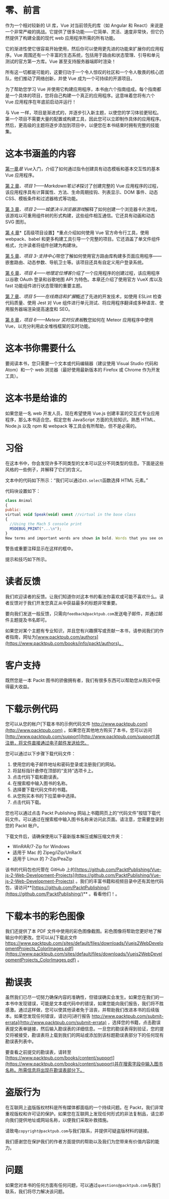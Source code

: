# 零、前言

作为一个相对较新的 UI 库，Vue 对当前领先的库（如 Angular 和 React）来说是一个非常严峻的挑战。它提供了很多功能——它简单、灵活、速度非常快，但它仍然提供了构建全面的现代 web 应用程序所需的所有功能。

它的渐进性使它很容易开始使用，然后你可以使用更先进的功能来扩展你的应用程序。Vue 周围还有一个丰富的生态系统，包括用于路由和状态管理、引导和单元测试的官方第一方库。Vue 甚至支持服务器端即时渲染！

所有这一切都是可能的，这要归功于一个令人惊叹的社区和一个令人敬畏的核心团队，他们推动了网络创新，并使 Vue 成为一个可持续的开源项目。

为了帮助您学习 Vue 并使用它构建应用程序，本书由六个指南组成。每个指南都是一个具体的项目，您将自己构建一个真正的应用程序。这意味着您将有六个 Vue 应用程序在年底前启动并运行！

与 Vue 一样，项目是渐进式的，并逐步引入新主题，以使您的学习体验更轻松。第一个项目不需要大量的配置或构建工具，因此您可以立即制作具体的应用程序。然后，更高级的主题将逐步添加到项目中，以便您在本书结束时拥有完整的技能集。

# 这本书涵盖的内容

[第一章](1.html)*是 Vue*入门，介绍了如何通过指令创建具有动态模板和基本交互性的基本 Vue 应用程序。

[第 2 章](2.html)*、项目 1——Markdown笔记本*探讨了创建完整的 Vue 应用程序的过程，该应用程序具有计算属性、方法、生命周期挂钩、列表显示、DOM 事件、动态 CSS、模板条件和过滤器格式等功能。

[第 3 章](3.html)*、项目 2——城堡决斗浏览器游戏*解释了如何创建一个浏览器卡片游戏，该游戏以可重用组件树的形式构建，这些组件相互通信。它还具有动画和动态 SVG 图形。

[第 4 章](4.html)*【高级项目设置】*重点介绍如何使用 Vue 官方命令行工具，使用 webpack、babel 和更多构建工具引导一个完整的项目。它还涵盖了单文件组件格式，允许读者将组件创建为构建块。

[第 5 章](5.html)*、项目 3-支持中心*带您了解如何使用官方路由库构建多页面应用程序——嵌套路由、动态参数、导航卫士等。该项目还具有自定义用户登录系统。

[第 6 章](6.html)*、项目 4——地理定位博客*介绍了一个应用程序的创建过程，该应用程序以谷歌 OAuth 登录和谷歌地图 API 为特色。本章还介绍了使用官方 VueX 库以及 fast 功能组件进行状态管理的重要主题。

[第 7 章](7.html)*、项目 5——在线商店和扩展*概述了先进的开发技术，如使用 ESLint 检查代码质量、使用 Jest 对 Vue 组件进行单元测试、将应用程序翻译成多种语言、使用服务器端渲染提高速度和 SEO。

[第 8 章](8.html)*，项目 6——Meteor 实时仪表板*教您如何在 Meteor 应用程序中使用 Vue，以充分利用此全堆栈框架的实时功能。

# 这本书你需要什么

要阅读本书，您只需要一个文本或代码编辑器（建议使用 Visual Studio 代码和 Atom）和一个 web 浏览器（最好使用最新版本的 Firefox 或 Chrome 作为开发工具）。

# 这本书是给谁的

如果您是一名 web 开发人员，现在希望使用 Vue.js 创建丰富的交互式专业应用程序，那么本书适合您。假定您有 JavaScript 方面的先验知识。熟悉 HTML、Node.js 以及 npm 和 webpack 等工具会有所帮助，但不是必需的。

# 习俗

在这本书中，你会发现许多不同类型的文本可以区分不同类型的信息。下面是这些风格的一些例子，并解释了它们的含义。

文本中的代码如下所示：“我们可以通过`d3.select`函数选择 HTML 元素。”

代码块设置如下：

```js
class Animal
{
public:
virtual void Speak(void) const //virtual in the base class
{
  //Using the Mach 5 console print
  M5DEBUG_PRINT("...\n");
}
New terms and important words are shown in bold. Words that you see on the screen, in menus or dialog boxes for example, appear in the text like this: "Clicking the Next button moves you to the next screen."
```

警告或重要注释显示在这样的框中。

提示和技巧如下所示。

# 读者反馈

我们欢迎读者的反馈。让我们知道你对这本书的看法你喜欢或可能不喜欢什么。读者反馈对于我们开发您真正从中获益最多的标题非常重要。

要向我们发送一般反馈，只需向`feedback@packtpub.com`发送电子邮件，并通过邮件主题提及书名即可。

如果您对某个主题有专业知识，并且您有兴趣撰写或贡献一本书，请参阅我们的作者指南，网址为[www.packtpub.com/authors](https://www.packtpub.com/books/info/packt/authors)。

# 客户支持

既然您是一本 Packt 图书的骄傲拥有者，我们有很多东西可以帮助您从购买中获得最大收益。

# 下载示例代码

您可以从您的帐户[下载本书的示例代码文件 http://www.packtpub.com](http://www.packtpub.com) 。如果您在其他地方购买了本书，您可以访问[http://www.packtpub.com/support](http://www.packtpub.com/support)并注册，将文件直接通过电子邮件发送给您。

您可以通过以下步骤下载代码文件：

1.  使用您的电子邮件地址和密码登录或注册我们的网站。
2.  将鼠标指针悬停在顶部的“支持”选项卡上。
3.  点击代码下载和勘误表。
4.  在搜索框中输入图书的名称。
5.  选择要下载代码文件的书籍。
6.  从您购买本书的下拉菜单中选择。
7.  点击代码下载。

您也可以通过点击 Packt Publishing 网站上书籍网页上的“代码文件”按钮下载代码文件。可以通过在搜索框中输入图书名称来访问此页面。请注意，您需要登录到您的 Packt 帐户。

下载文件后，请确保使用以下最新版本解压或解压缩文件夹：

*   WinRAR/7-Zip for Windows
*   适用于 Mac 的 Zipeg/iZip/UnRarX
*   适用于 Linux 的 7-Zip/PeaZip

该书的代码包也托管在 GitHub 上的[https://github.com/PacktPublishing/Vue-js-2-Web-Development-Projects](https://github.com/PacktPublishing/Vue-js-2-Web-Development-Projects) 。我们的丰富书籍和视频目录中还有其他代码包，请访问**[https://github.com/PacktPublishing/](https://github.com/PacktPublishing/)** 。看看他们！。

# 下载本书的彩色图像

我们还提供了本 PDF 文件中使用的彩色图像截图。彩色图像将帮助您更好地了解输出中的更改。您可以从[下载此文件 https://www.packtpub.com/sites/default/files/downloads/Vuejs2WebDevelopmentProjects_ColorImages.pdf](https://www.packtpub.com/sites/default/files/downloads/Vuejs2WebDevelopmentProjects_ColorImages.pdf) 。

# 勘误表

虽然我们已尽一切努力确保内容的准确性，但错误确实会发生。如果您在我们的一本书中发现错误，可能是文本或代码中的错误，如果您能向我们报告，我们将不胜感激。通过这样做，您可以使其他读者免于沮丧，并帮助我们改进本书的后续版本。如果您发现任何错误，请访问[进行报告 http://www.packtpub.com/submit-errata](http://www.packtpub.com/submit-errata) ，选择您的书籍，点击勘误表提交表单链接，然后输入勘误表的详细信息。一旦您的勘误表得到验证，您的提交将被接受，勘误表将上载到我们的网站或添加到该标题勘误表部分下的任何现有勘误表列表中。

要查看之前提交的勘误表，请转至[https://www.packtpub.com/books/content/support](https://www.packtpub.com/books/content/support)并在搜索字段中输入图书名称。所需信息将出现在勘误表部分下。

# 盗版行为

在互联网上盗版版权材料是所有媒体都面临的一个持续问题。在 Packt，我们非常重视版权和许可证的保护。如果您在互联网上发现任何形式的非法复制品，请立即向我们提供地址或网站名称，以便我们采取补救措施。

请致电`copyright@packtpub.com`与我们联系，并提供可疑盗版材料的链接。

我们感谢您在保护我们的作者方面提供的帮助以及我们为您带来有价值内容的能力。

# 问题

如果您对本书的任何方面有任何问题，可以通过`questions@packtpub.com`与我们联系，我们将尽力解决该问题。